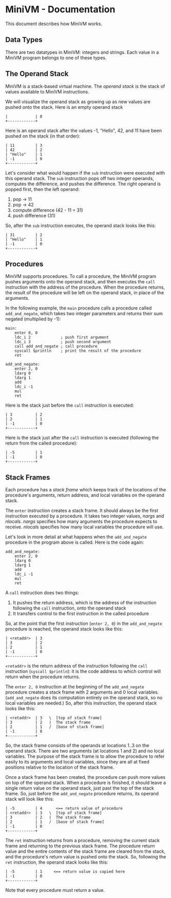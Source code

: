 # MiniVM - Documentation

This document describes how MiniVM works.

## Data Types

There are two datatypes in MiniVM: integers and strings.
Each value in a MiniVM program belongs to one of these types.

## The Operand Stack

MiniVM is a stack-based virtual machine.  The *operand stack*
is the stack of values available to MiniVM instructions.

We will visualize the operand stack as growing up as new
values are pushed onto the stack.
Here is an empty operand stack

	|            | 0
	+------------+

Here is an operand stack after the values -1, "Hello", 42, and 11
have been pushed on the stack (in that order):

	| 11         | 3
	| 42         | 2
	| "Hello"    | 1
	| -1         | 0
	+------------+

Let's consider what would happen if the `sub` instruction were executed
with this operand stack. The `sub` instruction pops off two integer
operands, computes the difference, and pushes the difference.
The right operand is popped first, then the left operand:

1. pop -> 11
2. pop -> 42
3. compute difference (42 - 11 = 31)
4. push difference (31)

So, after the `sub` instruction executes, the operand stack looks
like this:

	| 31         | 2
	| "Hello"    | 1
	| -1         | 0
	+------------+

## Procedures

MiniVM supports procedures.  To call a procedure, the MiniVM program
pushes arguments onto the operand stack, and then executes the
`call` instruction with the address of the procedure.
When the procedure returns, the result of the procedure will be
left on the operand stack, in place of the arguments.

In the following example, the `main` procedure calls a procedure called
`add_and_negate`, which takes two integer parameters and returns their
sum negated (multiplied by -1):

	main:
		enter 0, 0
		ldc_i 2             ; push first argument
		ldc_i 3             ; push second argument
		call add_and_negate ; call procedure
		syscall $println    ; print the result of the procedure
		ret
	
	add_and_negate:
		enter 2, 0
		ldarg 0
		ldarg 1
		add
		ldc_i -1
		mul         
		ret

Here is the stack just before the `call` instruction is executed:

	| 3          | 2
	| 2          | 1
	| -1         | 0
	+------------+

Here is the stack just after the `call` instruction is executed
(following the return from the called procedure):

	| -5         | 1
	| -1         | 0
	+------------+

## Stack Frames

Each procedure has a *stack frame* which
keeps track of the locations of the procedure's arguments, return address,
and local variables on the operand stack.

The `enter` instruction creates a stack frame.  It should always
be the first instruction executed by a procedure.
It takes two integer values, *nargs* and *nlocals*.
*nargs* specifies how many arguments the procedure expects to receive.
*nlocals* specifies how many local variables the procedure will use.

Let's look in more detail at what happens when the
`add_and_negate` procedure in the program above is called.
Here is the code again:

	add_and_negate:
		enter 2, 0
		ldarg 0
		ldarg 1
		add
		ldc_i -1
		mul         
		ret

A `call` instruction does two things:

1. It pushes the return address, which is the address of the instruction
   following the `call` instruction, onto the operand stack
2. It transfers control to the first instruction in the called
   procedure

So, at the point that the first instruction (`enter 2, 0`) in the
`add_and_negate` procedure is reached, the operand stack looks like
this:

	| <retaddr>  | 3
	| 3          | 2
	| 2          | 1
	| -1         | 0
	+------------+

`<retaddr>` is the return address of the instruction following
the `call` instruction (`syscall $println`): it is the code address to which control
will return when the procedure returns.

The `enter 2, 0` instruction at the beginning of the `add_and_negate`
procedure creates a stack frame with 2 arguments and 0 local variables.
(`add_and_negate` does its computation entirely on the operand stack,
so no local variables are needed.) So, after
this instruction, the operand stack looks like this:

	| <retaddr>  | 3   \  [top of stack frame]
	| 3          | 2   |  The stack frame
	| 2          | 1   /  [base of stack frame]
	| -1         | 0
	+------------+

So, the stack frame consists of the operands at locations 1..3 on the
operand stack.  There are two arguments (at locations 1 and 2) and no local variables.
The purpose of the stack frame is to allow the procedure
to refer easily to its arguments and local variables, since they are all
at fixed positions relative to the location of the stack frame.

Once a stack frame has been created, the procedure can push
more values on top of the operand stack.  When a procedure
is finished, it should leave a single return value on the
operand stack, just past the top of the stack frame.  So, just before the
`add_and_negate` procedure returns, its operand stack will look
like this:

	| -5         | 4      <== return value of procedure
	| <retaddr>  | 3   \  [top of stack frame]
	| 3          | 2   |  The stack frame
	| 2          | 1   /  [base of stack frame]
	| -1         | 0
	+------------+

The `ret` instruction returns from a procedure, removing the current
stack frame and returning to the previous stack frame.
The procedure return value and the entire contents of the stack
frame are cleared from the stack, and the procedure's return
value is pushed onto the stack.  So, following the `ret`
instruction, the operand stack looks like this:

	| -5         | 1     <== return value is copied here
	| -1         | 0
	+------------+

Note that every procedure must return a value.
